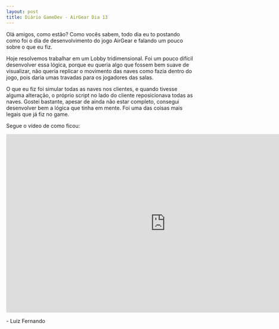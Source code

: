 ```yaml
---
layout: post
title: Diário GameDev - AirGear Dia 13
---
```


Olá amigos, como estão? Como vocês sabem, todo dia eu to postando como foi o dia de desenvolvimento do jogo AirGear e falando um pouco sobre o que eu fiz.

Hoje resolvemos trabalhar em um Lobby tridimensional. Foi um pouco difícil desenvolver essa lógica, porque eu queria algo que fossem bem suave de visualizar, não queria replicar o movimento das naves como fazia dentro do jogo, pois daria umas travadas para os jogadores das salas.

O que eu fiz foi simular todas as naves nos clientes, e quando tivesse alguma alteração, o próprio script no lado do cliente reposicionava todas as naves. Gostei bastante, apesar de ainda não estar completo, consegui desenvolver bem a lógica que tinha em mente. Foi uma das coisas mais legais que já fiz no game.

Segue o vídeo de como ficou:

<div class="videoWrapper">
  <iframe width="854" height="480" src="https://www.youtube.com/embed/NYAvVNVPJHY" frameborder="0" allow="autoplay; encrypted-media" allowfullscreen></iframe>
</div>

<p class= "message"> - Luiz Fernando </p>